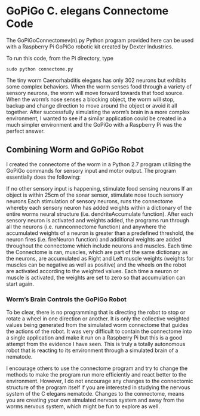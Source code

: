 # GoPiGo C. elegans Connectome Code

The GoPiGoConnectomev(n).py Python program provided here can be used with a Raspberry Pi GoPiGo robotic kit created by Dexter Industries.

To run this code, from the Pi directory, type 
```
sudo python connectome.py
```

The tiny worm Caenorhabditis elegans has only 302 neurons but exhibits some complex behaviors. When the worm senses food through a variety of sensory neurons, the worm will move forward towards that food source. When the worm’s nose senses a blocking object, the worm will stop, backup and change direction to move around the object or avoid it all together. After successfully simulating the worm’s brain in a more complex environment, I wanted to see if a similar application could be created in a much simpler environment and the GoPiGo with a Raspberry Pi was the perfect answer. 

## Combining Worm and GoPiGo Robot

I created the connectome of the worm in a Python 2.7 program utilizing the GoPiGo commands for sensory input and motor output. The program essentially does the following:

If no other sensory input is happening, stimulate food sensing neurons
If an object is within 25cm of the sonar sensor, stimulate nose touch sensory neurons
Each stimulation of sensory neurons, runs the connectome whereby each sensory neuron has added weights within a dictionary of the entire worms neural structure (i.e. dendriteAccumulate function). After each sensory neuron is activated and weights added, the programs run through all the neurons (i.e. runnconnectome function) and anywhere the accumulated weights of a neuron is greater than a predefined threshold, the neuron fires (i.e. fireNeuron function) and additional weights are added throughout the connectome which include neurons and muscles. 
Each time the Connectome is ran, muscles, which are part of the same dictionary as the neurons, are accumulated as Right and Left muscle weights (weights for muscles can be negative as well as positive) and the wheels on the robot are activated according to the weighted values. 
Each time a neuron or muscle is activated, the weights are set to zero so that accumulation can start again. 

### Worm’s Brain Controls the GoPiGo Robot

To be clear, there is no programming that is directing the robot to stop or rotate a wheel in one direction or another. It is only the collective weighted values being generated from the simulated worm connectome that guides the actions of the robot. It was very difficult to contain the connectome into a single application and make it run on a Raspberry Pi but this is a good attempt from the evidence I have seen. This is truly a totally autonomous robot that is reacting to its environment through a simulated brain of a nematode. 

I encourage others to use the connectome program and try to change the methods to make the program run more efficiently and react better to the environment. However, I do not encourage any changes to the connectomic structure of the program itself if you are interested in studying the nervous system of the C elegans nematode. Changes to the connectome, means you are creating your own simulated nervous system and away from the worms nervous system, which might be fun to explore as well. 
